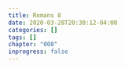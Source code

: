 ```yaml
---
title: Romans 8
date: 2020-03-28T20:30:12-04:00
categories: []
tags: []
chapter: "008"
inprogress: false
---
```


